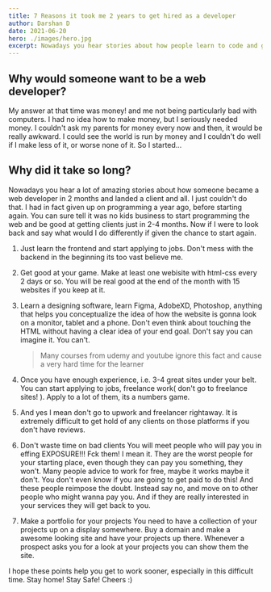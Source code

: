 ```yaml
---
title: 7 Reasons it took me 2 years to get hired as a developer
author: Darshan D
date: 2021-06-20
hero: ./images/hero.jpg
excerpt: Nowadays you hear stories about how people learn to code and get hired as developers all in 2-3 months. I couldn't do it. So here are a few mistakes you shouldn't repeat
---
```


## Why would someone want to be a web developer?

My answer at that time was money! and me not being particularly bad with computers. I had no idea how to make money, but I seriously needed money. I couldn't ask my parents for money every now and then, it would be really awkward.
I could see the world is run by money and I couldn't do well if I make less of it, or worse none of it.
So I started...

## Why did it take so long?

Nowadays you hear a lot of amazing stories about how someone became a web developer in 2 months and landed a client and all. I just couldn't do that.
I had in fact given up on programming a year ago, before starting again.
You can sure tell it was no kids business to start programming the web and be good at getting clients just in 2-4 months. Now if I were to look back and say what would I do differently if given the chance to start again.

1. Just learn the frontend and start applying to jobs. Don't mess with the backend in the beginning its too vast believe me.
2. Get good at your game. Make at least one webisite with html-css every 2 days or so. You will be real good at the end of the month with 15 websites if you keep at it.
3. Learn a designing software, learn Figma, AdobeXD, Photoshop, anything that helps you conceptualize the idea of how the website is gonna look on a monitor, tablet and a phone. Don't even think about touching the HTML without having a clear idea of your end goal. Don't say you can imagine it. You can't.
   > Many courses from udemy and youtube ignore this fact and cause a very hard time for the learner
4. Once you have enough experience, i.e. 3-4 great sites under your belt. You can start applying to jobs, freelance work( don't go to freelance sites! ). Apply to a lot of them, its a numbers game.

5. And yes I mean don't go to upwork and freelancer rightaway. It is extremely difficult to get hold of any clients on those platforms if you don't have reviews.

6. Don't waste time on bad clients
   You will meet people who will pay you in effing EXPOSURE!!!
   Fck them! I mean it. They are the worst people for your starting place, even though they can pay you something, they won't. Many people advice to work for free, maybe it works maybe it don't.
   You don't even know if you are going to get paid to do this! And these people reimpose the doubt. Instead say no, and move on to other people who might wanna pay you. And if they are really interested in your services they will get back to you.

7. Make a portfolio for your projects
   You need to have a collection of your projects up on a display somewhere. Buy a domain and make a awesome looking site and have your projects up there. Whenever a prospect asks you for a look at your projects you can show them the site.

I hope these points help you get to work sooner, especially in this difficult time. Stay home! Stay Safe!
Cheers :)
